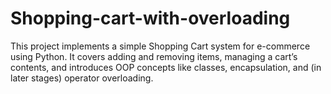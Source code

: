 # Shopping-cart-with-overloading
This project implements a simple Shopping Cart system for e-commerce using Python. It covers adding and removing items, managing a cart’s contents, and introduces OOP concepts like classes, encapsulation, and (in later stages) operator overloading. 
